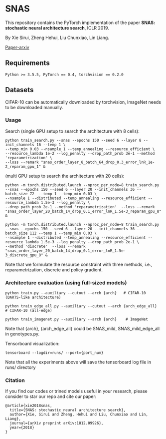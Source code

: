 # SNAS

This repository contains the PyTorch implementation of the paper **SNAS: 
stochastic neural architecture search**, ICLR 2019.

By Xie Sirui, Zheng Hehui, Liu Chunxiao, Lin Liang.

[Paper-arxiv](https://arxiv.org/abs/1812.09926)

## Requirements
```
Python >= 3.5.5, PyTorch == 0.4, torchvision == 0.2.0
```

## Datasets

CIFAR-10 can be automatically downloaded by torchvision, ImageNet needs to be downloaded manually.

### Usage
Search (single GPU setup to search the architecture with 8 cells):
```
python train_search.py --snas --epochs 150 --seed 6 --layer 8 --init_channels 16 --temp 1 \
--temp_min 0.03 --nsample 1 --temp_annealing --resource_efficient \
--resource_lambda 1e-2 --log_penalty --drop_path_prob 3e-1 --method 'reparametrization' \
--loss --remark "snas_order_layer_8_batch_64_drop_0.3_error_lnR_1e-2_reparam_gpu_1" &
```
(multi GPU setup to search the architecture with 20 cells):
```
python -m torch.distributed.launch --nproc_per_node=8 train_search.py --snas --epochs 150 --seed 6 --layer 20 --init_channels 36 --batch_size 72  --temp 1 --temp_min 0.03 \
--nsample 1 --distributed --temp_annealing --resource_efficient --resource_lambda 1.5e-3 --log_penalty \
--drop_path_prob 2e-1 --method 'reparametrization'  --loss --remark "snas_order_layer_20_batch_14_drop_0.1_error_lnR_1.5e-3_reparam_gpu_8" &

python -m torch.distributed.launch --nproc_per_node=8 train_search.py --snas --epochs 150 --seed 6 --layer 20 --init_channels 36 --batch_size 112 --temp 1 --temp_min 0.03 \
--nsample 1 --distributed --temp_annealing --resource_efficient --resource_lambda 1.5e-3 --log_penalty --drop_path_prob 2e-1 \
--method 'discrete'  --loss --remark "snas_order_layer_20_batch_14_drop_0.1_error_lnR_1.5e-3_discrete_gpu_8" &
```
Note that we formulate the resource constraint with three methods, i.e., reparametrization, discrete and policy gradient.

### Architecture evaluation (using full-sized models)
```
python train.py --auxiliary --cutout --arch {arch}   # CIFAR-10 (DARTS-like architecture)

python train_edge_all.py --auxiliary --cutout --arch {arch_edge_all}  # CIFAR-10 (all-edge)

python train_imagenet.py --auxiliary --arch {arch}    # ImageNet
```
Note that {arch}, {arch_edge_all} could be SNAS_mild, SNAS_mild_edge_all in genotypes.py. 

Tensorboard visualization:
```
tensorboard --logdir=runs/ --port={port_num}
```
Note that all the experiments above will save the tensorboard log file in runs/ directory

### Citation
If you find our codes or trined models useful in your research, please consider to star our repo and cite our paper:

    @article{xie2018snas,
      title={SNAS: stochastic neural architecture search},
      author={Xie, Sirui and Zheng, Hehui and Liu, Chunxiao and Lin, Liang},
      journal={arXiv preprint arXiv:1812.09926},
      year={2018}
    }

